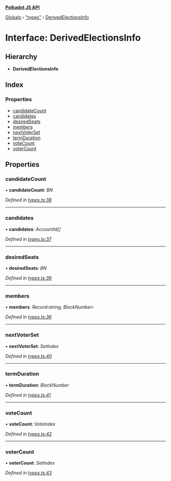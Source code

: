 **[Polkadot JS API](../README.md)**

[Globals](../globals.md) › [&quot;types&quot;](../modules/_types_.md) › [DerivedElectionsInfo](_types_.derivedelectionsinfo.md)

# Interface: DerivedElectionsInfo

## Hierarchy

* **DerivedElectionsInfo**

## Index

### Properties

* [candidateCount](_types_.derivedelectionsinfo.md#candidatecount)
* [candidates](_types_.derivedelectionsinfo.md#candidates)
* [desiredSeats](_types_.derivedelectionsinfo.md#desiredseats)
* [members](_types_.derivedelectionsinfo.md#members)
* [nextVoterSet](_types_.derivedelectionsinfo.md#nextvoterset)
* [termDuration](_types_.derivedelectionsinfo.md#termduration)
* [voteCount](_types_.derivedelectionsinfo.md#votecount)
* [voterCount](_types_.derivedelectionsinfo.md#votercount)

## Properties

###  candidateCount

• **candidateCount**: *BN*

*Defined in [types.ts:38](https://github.com/polkadot-js/api/blob/0f21d52/packages/api-derive/src/types.ts#L38)*

___

###  candidates

• **candidates**: *AccountId[]*

*Defined in [types.ts:37](https://github.com/polkadot-js/api/blob/0f21d52/packages/api-derive/src/types.ts#L37)*

___

###  desiredSeats

• **desiredSeats**: *BN*

*Defined in [types.ts:39](https://github.com/polkadot-js/api/blob/0f21d52/packages/api-derive/src/types.ts#L39)*

___

###  members

• **members**: *Record‹string, BlockNumber›*

*Defined in [types.ts:36](https://github.com/polkadot-js/api/blob/0f21d52/packages/api-derive/src/types.ts#L36)*

___

###  nextVoterSet

• **nextVoterSet**: *SetIndex*

*Defined in [types.ts:40](https://github.com/polkadot-js/api/blob/0f21d52/packages/api-derive/src/types.ts#L40)*

___

###  termDuration

• **termDuration**: *BlockNumber*

*Defined in [types.ts:41](https://github.com/polkadot-js/api/blob/0f21d52/packages/api-derive/src/types.ts#L41)*

___

###  voteCount

• **voteCount**: *VoteIndex*

*Defined in [types.ts:42](https://github.com/polkadot-js/api/blob/0f21d52/packages/api-derive/src/types.ts#L42)*

___

###  voterCount

• **voterCount**: *SetIndex*

*Defined in [types.ts:43](https://github.com/polkadot-js/api/blob/0f21d52/packages/api-derive/src/types.ts#L43)*